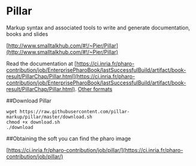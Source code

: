 # Pillar

Markup syntax and associated tools to write and generate documentation, books and slides

[http://www.smalltalkhub.com/#!/~Pier/Pillar](http://www.smalltalkhub.com/#!/~Pier/Pillar)

Read the documentation at [https://ci.inria.fr/pharo-contribution/job/EnterprisePharoBook/lastSuccessfulBuild/artifact/book-result/PillarChap/Pillar.html](https://ci.inria.fr/pharo-contribution/job/EnterprisePharoBook/lastSuccessfulBuild/artifact/book-result/PillarChap/Pillar.html).
[Other formats](https://ci.inria.fr/pharo-contribution/job/EnterprisePharoBook/lastSuccessfulBuild/artifactbook-result/PillarChap/)

##Download Pillar

```
wget https://raw.githubusercontent.com/pillar-markup/pillar/master/download.sh
chmod +x download.sh
./download
```
##Obtaining the soft
you can find the pharo image 

[https://ci.inria.fr/pharo-contribution/job/pillar/](https://ci.inria.fr/pharo-contribution/job/pillar/)

